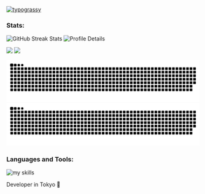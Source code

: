 <a href="https://github.com/kawarimidoll/typograssy"><img alt="typograssy" src="https://typograssy.deno.dev/api?text=%20%E7%8A%AC%20%E3%81%A8%20Web3.0%20%E3%81%8C%20%E3%81%99%E3%81%8D%20&l0=fbf5ff&l1=3feeee&l2=02e9ed&l3=4682b4&l4=1e90fe&speed=300&comment="></a>

<h3 align="left">Stats:</h3>
<img src="https://github-readme-streak-stats.herokuapp.com/?user=niconiconainu&theme=dracula" alt="GitHub Streak Stats" />
<img src="https://github-profile-summary-cards.vercel.app/api/cards/profile-details?username=niconiconainu&theme=dracula" alt="Profile Details" />

<div>
  <p><img height="160px" src="https://github-readme-stats.vercel.app/api?username=niconiconainu&show_icons=true&theme=dracula" /> <img height="160px" src="https://github-readme-stats.vercel.app/api/top-langs/?username=niconiconainu&layout=compact&theme=dracula" /></p>
</div>


![snek go brr](https://raw.githubusercontent.com/niconiconainu/niconiconainu/snek/snek-light.svg#gh-light-mode-only)
![snek go brr](https://raw.githubusercontent.com/niconiconainu/niconiconainu/snek/snek-dark.svg#gh-dark-mode-only)

<h3 align="left">Languages and Tools:</h3>
<img alt="my skills" src="https://skillicons.dev/icons?theme=light&perline=8&i=ts,js,html,css,jquery,react,nextjs,vue,nuxt,tailwind,vite,webpack,php,laravel,vercel,netlify,git,github,figma,bootstrap,dockermd" />

Developer in Tokyo 🗼
